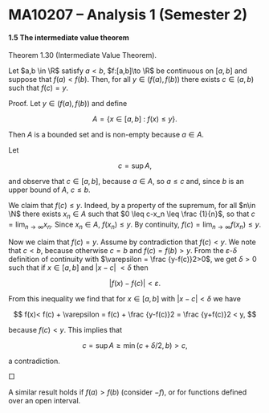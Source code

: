 # MA10207 – Analysis 1 (Semester 2)

#### 1.5 The intermediate value theorem

Theorem 1.30 (Intermediate Value Theorem).

Let $a,b \in \R$ satisfy $a<b$, $f:[a,b]\to \R$ be continuous on $[a,b]$ and suppose that $f(a) < f(b)$. Then, for all $y \in (f(a),f(b))$ there exists $c \in (a,b)$ such that $f(c)=y$.

Proof. Let $y \in (f(a),f(b))$ and define

$$
A = \{ x \in [a,b] \ : \ f(x) \leq y \} .
$$

Then $A$ is a bounded set and is non-empty because $a\in A$.

Let

$$
c = \sup A ,
$$

and observe that $c\in [a,b]$, because $a\in A$, so $a\leq c$ and, since $b$ is an upper bound of $A$, $c \leq b$.

We claim that $f(c) \leq y$. Indeed, by a property of the supremum, for all $n\in \N$ there exists $x_n \in A$ such that $0 \leq c-x_n \leq \frac {1}{n}$, so that $c = \displaystyle \lim _{n\to \infty }x_n$. Since $x_n \in A$, $f(x_n) \leq y$. By continuity, $f(c) = \displaystyle \lim _{n\to \infty }f(x_n) \leq y$.

Now we claim that $f(c) = y$. Assume by contradiction that $f(c) < y$. We note that $c < b$, because otherwise $c=b$ and $f(c) = f(b) > y$. From the $\varepsilon$-$\delta$ definition of continuity with $\varepsilon = \frac {y-f(c)}2>0$, we get $\delta >0$ such that if $x\in [a,b]$ and $|x-c|\ < \delta$ then

$$
|f(x)-f(c)| < \varepsilon .
$$

From this inequality we find that for $x\in [a,b]$ with $|x-c|< \delta$ we have

$$
f(x)< f(c) + \varepsilon = f(c) + \frac {y-f(c)}2 = \frac {y+f(c)}2 < y,
$$

because $f(c)<y$. This implies that

$$
c = \sup A \geq \min (c+\delta /2,b) > c,
$$

a contradiction.

□

A similar result holds if $f(a)>f(b)$ (consider $-f$), or for functions defined over an open interval.
